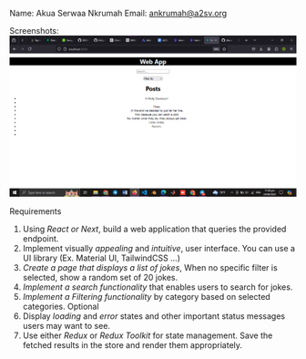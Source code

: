 Name: Akua Serwaa Nkrumah
Email: ankrumah@a2sv.org

Screenshots:
![alt text](image-1.png)

Requirements

1. Using _React or Next_, build a web application that queries the provided endpoint.
2. Implement visually _appealing_ and _intuitive_, user interface.
   You can use a UI library (Ex. Material UI, TailwindCSS ...)
3. _Create a page that displays a list of jokes_, When no specific filter is selected, show a random set of 20 jokes.
4. _Implement a search functionality_ that enables users to search for jokes.
5. _Implement a Filtering functionality_ by category based on selected categories.
   Optional
6. Display _loading_ and _error_ states and other important status messages users may want to see.
7. Use either _Redux_ or _Redux Toolkit_ for state management. Save the fetched results in the store and render them appropriately.
